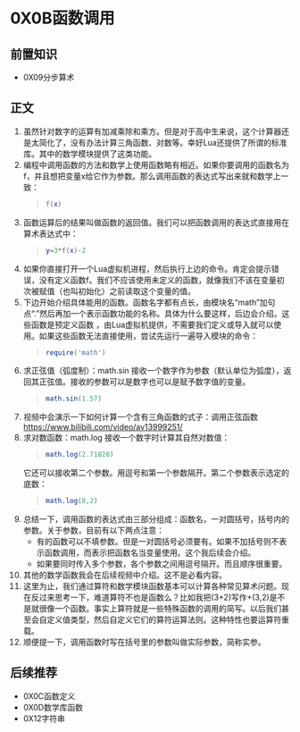# 0X0B函数调用

## 前置知识

* 0X09分步算术

## 正文

1. 虽然针对数字的运算有加减乘除和乘方。但是对于高中生来说，这个计算器还是太简化了，没有办法计算三角函数、对数等。幸好Lua还提供了所谓的标准库。其中的数学模块提供了这类功能。
1. 编程中调用函数的方法和数学上使用函数略有相近。如果你要调用的函数名为f，并且想把变量x给它作为参数。那么调用函数的表达式写出来就和数学上一致：
    >```lua
    >f(x)
    >```
1. 函数运算后的结果叫做函数的返回值。我们可以把函数调用的表达式直接用在算术表达式中：
    >```lua
    >y=3*f(x)-2
    >```
1. 如果你直接打开一个Lua虚拟机进程，然后执行上边的命令。肯定会提示错误，没有定义函数f。我们不应该使用未定义的函数，就像我们不该在变量初次被赋值（也叫初始化）之前读取这个变量的值。
1. 下边开始介绍具体能用的函数。函数名字都有点长，由模块名“math”加句点“.”然后再加一个表示函数功能的名称。具体为什么要这样，后边会介绍。这些函数是预定义函数 ，由Lua虚拟机提供，不需要我们定义或导入就可以使用。如果这些函数无法直接使用，尝试先运行一遍导入模块的命令：
    >```lua
    >require('math')
    >```
1. 求正弦值（弧度制）：math.sin 接收一个数字作为参数（默认单位为弧度），返回其正弦值。接收的参数可以是数字也可以是赋予数字值的变量。
    >```lua
    >math.sin(1.57)
    >```
1. 视频中会演示一下如何计算一个含有三角函数的式子：调用正弦函数 <https://www.bilibili.com/video/av13999251/>
1. 求对数函数：math.log 接收一个数字时计算其自然对数值：
    >```lua
    >math.log(2.71828)
    >```
    它还可以接收第二个参数。用逗号和第一个参数隔开。第二个参数表示选定的底数：
    >```lua
    >math.log(8,2)
    >```
1. 总结一下，调用函数的表达式由三部分组成：函数名，一对圆括号，括号内的参数。关于参数，目前有以下两点注意：
    * 有的函数可以不填参数。但是一对圆括号必须要有。如果不加括号则不表示函数调用，而表示把函数名当变量使用。这个我后续会介绍。
    * 如果要同时传入多个参数，各个参数之间用逗号隔开。而且顺序很重要。
1. 其他的数学函数我会在后续视频中介绍。这不是必看内容。
1. 这里为止，我们通过算符和数学模块函数基本可以计算各种常见算术问题。现在反过来思考一下，难道算符不也是函数么？比如我把(3+2)写作+(3,2)是不是就很像一个函数。事实上算符就是一些特殊函数的调用的简写。以后我们甚至会自定义值类型，然后自定义它们的算符运算法则。这种特性也要运算符重载。
1. 顺便提一下，调用函数时写在括号里的参数叫做实际参数，简称实参。

## 后续推荐

* 0X0C函数定义
* 0X0D数学库函数
* 0X12字符串